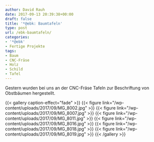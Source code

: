 ```yaml
---
author: David Rauh
date: 2017-09-13 20:39:38+00:00
draft: false
title: '*@ebk: Baumtafeln'
type: post
url: /ebk-baumtafeln/
categories:
- '*@ebk'
- Fertige Projekte
tags:
- Baum
- CNC-Fräse
- Holz
- Schild
- Tafel
---
```


Gestern wurden bei uns an der CNC-Fräse Tafeln zur Beschriftung von Obstbäumen hergestellt.

<!-- more -->


{{< gallery caption-effect="fade" >}}
  {{< figure link="/wp-content/uploads/2017/09/MG_8002.jpg" >}}
{{< figure link="/wp-content/uploads/2017/09/MG_8007.jpg" >}}
{{< figure link="/wp-content/uploads/2017/09/MG_8011.jpg" >}}
{{< figure link="/wp-content/uploads/2017/09/MG_8016.jpg" >}}
{{< figure link="/wp-content/uploads/2017/09/MG_8018.jpg" >}}
{{< figure link="/wp-content/uploads/2017/09/MG_8019.jpg" >}}
{{< /gallery >}}
